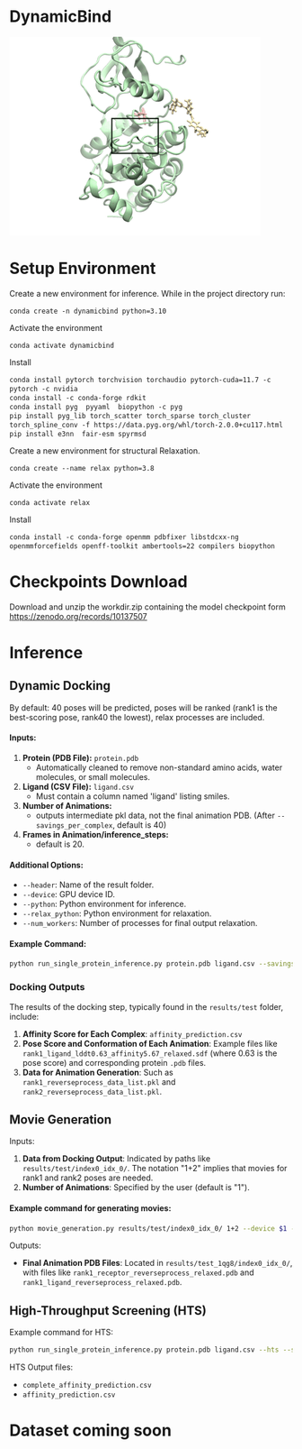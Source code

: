 # DynamicBind
![](movie_reduced_fuzzed_v2.gif)
# Setup Environment

Create a new environment for inference. While in the project directory run:

    conda create -n dynamicbind python=3.10

Activate the environment

    conda activate dynamicbind

Install
    
    conda install pytorch torchvision torchaudio pytorch-cuda=11.7 -c pytorch -c nvidia
    conda install -c conda-forge rdkit
    conda install pyg  pyyaml  biopython -c pyg
    pip install pyg_lib torch_scatter torch_sparse torch_cluster torch_spline_conv -f https://data.pyg.org/whl/torch-2.0.0+cu117.html
    pip install e3nn  fair-esm spyrmsd

Create a new environment for structural Relaxation.

    conda create --name relax python=3.8

Activate the environment

    conda activate relax

Install

    conda install -c conda-forge openmm pdbfixer libstdcxx-ng openmmforcefields openff-toolkit ambertools=22 compilers biopython

# Checkpoints Download
Download and unzip the workdir.zip containing the model checkpoint form https://zenodo.org/records/10137507
# Inference

## Dynamic Docking
By default: 40 poses will be predicted, poses will be ranked (rank1 is the best-scoring pose, rank40 the lowest), relax processes are included.

#### Inputs:
1. **Protein (PDB File):** `protein.pdb` 
   - Automatically cleaned to remove non-standard amino acids, water molecules, or small molecules.
2. **Ligand (CSV File):** `ligand.csv` 
   - Must contain a column named 'ligand' listing smiles.
3. **Number of Animations:** 
   - outputs intermediate pkl data, not the final animation PDB. (After `--savings_per_complex`, default is 40)
4. **Frames in Animation/inference_steps:** 
   - default is 20.

#### Additional Options:
- `--header`: Name of the result folder.
- `--device`: GPU device ID.
- `--python`: Python environment for inference.
- `--relax_python`: Python environment for relaxation.
- `--num_workers`: Number of processes for final output relaxation.

#### Example Command:
```bash
python run_single_protein_inference.py protein.pdb ligand.csv --savings_per_complex 40 --inference_steps 20 --header test --device $1 --python /gxr/luwei/anaconda3/envs/dynamicbind/bin/python --relax_python /gxr/luwei/anaconda3/envs/relax/bin/python
```


### Docking Outputs
The results of the docking step, typically found in the `results/test` folder, include:

1. **Affinity Score for Each Complex**: `affinity_prediction.csv`
2. **Pose Score and Conformation of Each Animation**: Example files like `rank1_ligand_lddt0.63_affinity5.67_relaxed.sdf` (where 0.63 is the pose score) and corresponding protein `.pdb` files.
3. **Data for Animation Generation**: Such as `rank1_reverseprocess_data_list.pkl` and `rank2_reverseprocess_data_list.pkl`.

## Movie Generation
Inputs:
1. **Data from Docking Output**: Indicated by paths like `results/test/index0_idx_0/`. The notation "1+2" implies that movies for rank1 and rank2 poses are needed.
2. **Number of Animations**: Specified by the user (default is "1").

#### Example command for generating movies:
```bash
python movie_generation.py results/test/index0_idx_0/ 1+2 --device $1 --python /path/to/dynamicbind/python --relax_python /path/to/relax/python
```

Outputs:
- **Final Animation PDB Files**: Located in `results/test_1qg8/index0_idx_0/`, with files like `rank1_receptor_reverseprocess_relaxed.pdb` and `rank1_ligand_reverseprocess_relaxed.pdb`.

## High-Throughput Screening (HTS)
Example command for HTS:
```bash
python run_single_protein_inference.py protein.pdb ligand.csv --hts --savings_per_complex 3 --inference_steps 20 --header test --device $1 --python /path/to/dynamicbind/python --relax_python /path/to/relax/python
```

HTS Output files:
- `complete_affinity_prediction.csv`
- `affinity_prediction.csv`

# Dataset coming soon
